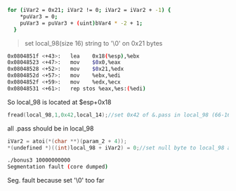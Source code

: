 ```sh
for (iVar2 = 0x21; iVar2 != 0; iVar2 = iVar2 + -1) {
    *puVar3 = 0;
    puVar3 = puVar3 + (uint)bVar4 * -2 + 1;
  }
```
> set local_98(size 16) string to '\0' on 0x21 bytes

```sh
0x0804851f <+43>:	lea    0x18(%esp),%ebx
0x08048523 <+47>:	mov    $0x0,%eax
0x08048528 <+52>:	mov    $0x21,%edx
0x0804852d <+57>:	mov    %ebx,%edi
0x0804852f <+59>:	mov    %edx,%ecx
0x08048531 <+61>:	rep stos %eax,%es:(%edi)
```

So local_98 is located at $esp+0x18

```c
fread(local_98,1,0x42,local_14);//set 0x42 of &.pass in local_98 (66-16 = overflow of 50)
```

all .pass should be in local_98

```c
iVar2 = atoi(*(char **)(param_2 + 4));
*(undefined *)((int)local_98 + iVar2) = 0;//set null byte to local_98 at he given av[1]
```

```sh
./bonus3 10000000000
Segmentation fault (core dumped)
```

Seg. fault because set '\0' too far